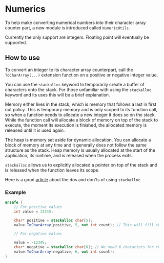 # Numerics

To help make converting numerical numbers into their character array counter part, a new module is introduced called 
`NumericUtils`.

Currently the only support are integers. Floating point will eventually be supported.

## How to use

To convert an integer to its character array counterpart, call the `ToCharArray(...)` extension function on a positive 
or negative integer value.

You can use the `stackalloc` keyword to temporarily create a buffer of characters onto the stack. For those unfamiliar 
with using the `stackalloc` keyword and its uses this will be a brief explanation.

Memory either lives in the stack, which is memory that follows a last in first out policy. This is temporary memory and 
is only scoped to its function call, so when a function needs to allocate a new integer it does so on the stack. 
While the function call will allocate a block of memory on top of the stack to execute, the moment its execution is 
finished, the allocated memory is released until it is used again. 

The heap is memory set aside for dynamic allocation. You can allocate a block of memory at any time and it generally 
does not follow the same structure as the stack. Heap memory is usually allocated at the start of the application, 
its runtime, and is released when the process exits.

`stackalloc` allows us to explicitly allocated a pointer on top of the stack and is released when the function leaves 
its scope.

Here is a good [article](https://vcsjones.dev/2020/02/24/stackalloc/) about the dos and don'ts of using `stackalloc`.

### Example
```cs
unsafe {
    // For positive values
    int value = 12345;

    char* positive = stackalloc char[5];
    value.ToCharArray(positive, 5, out int count); // This will fill the ptr with a max length of 5

    // For negative values

    value = -12345;
    char* negative = stackalloc char[6]; // We need 6 characters for the minus - character
    value.ToCharArray(negative, 6, out int count);
}
```
